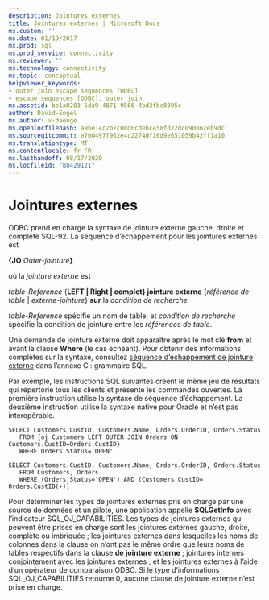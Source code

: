 ```yaml
---
description: Jointures externes
title: Jointures externes | Microsoft Docs
ms.custom: ''
ms.date: 01/19/2017
ms.prod: sql
ms.prod_service: connectivity
ms.reviewer: ''
ms.technology: connectivity
ms.topic: conceptual
helpviewer_keywords:
- outer join escape sequences [ODBC]
- escape sequences [ODBC], outer join
ms.assetid: be1a0203-5da9-4871-9566-4bd3fbc0895c
author: David-Engel
ms.author: v-daenge
ms.openlocfilehash: a9be14c2b7c0dd6cdebc458fd22dc090862eb9dc
ms.sourcegitcommit: e700497f962e4c2274df16d9e651059b42ff1a10
ms.translationtype: MT
ms.contentlocale: fr-FR
ms.lasthandoff: 08/17/2020
ms.locfileid: "88429121"
---
```

# <a name="outer-joins"></a>Jointures externes
ODBC prend en charge la syntaxe de jointure externe gauche, droite et complète SQL-92. La séquence d’échappement pour les jointures externes est  
  
 **{JO** _Outer-jointure_**}**  
  
 où la *jointure externe* est  
  
 *table-Reference* {**LEFT &#124; Right &#124; complet} jointure externe** {*référence de table* &#124; *externe-jointure*} **sur** la _condition de recherche_  
  
 *table-Reference* spécifie un nom de table, et *condition de recherche* spécifie la condition de jointure entre les *références de table*.  
  
 Une demande de jointure externe doit apparaître après le mot clé **from** et avant la clause **Where** (le cas échéant). Pour obtenir des informations complètes sur la syntaxe, consultez [séquence d’échappement de jointure externe](../../../odbc/reference/appendixes/outer-join-escape-sequence.md) dans l’annexe C : grammaire SQL.  
  
 Par exemple, les instructions SQL suivantes créent le même jeu de résultats qui répertorie tous les clients et présente les commandes ouvertes. La première instruction utilise la syntaxe de séquence d’échappement. La deuxième instruction utilise la syntaxe native pour Oracle et n’est pas interopérable.  
  
```  
SELECT Customers.CustID, Customers.Name, Orders.OrderID, Orders.Status  
   FROM {oj Customers LEFT OUTER JOIN Orders ON Customers.CustID=Orders.CustID}  
   WHERE Orders.Status='OPEN'  
  
SELECT Customers.CustID, Customers.Name, Orders.OrderID, Orders.Status  
   FROM Customers, Orders  
   WHERE (Orders.Status='OPEN') AND (Customers.CustID= Orders.CustID(+))  
```  
  
 Pour déterminer les types de jointures externes pris en charge par une source de données et un pilote, une application appelle **SQLGetInfo** avec l’indicateur SQL_OJ_CAPABILITIES. Les types de jointures externes qui peuvent être prises en charge sont les jointures externes gauche, droite, complète ou imbriquée ; les jointures externes dans lesquelles les noms de colonnes dans la clause on n’ont pas le même ordre que leurs noms de tables respectifs dans la clause **de** **jointure externe** ; jointures internes conjointement avec les jointures externes ; et les jointures externes à l’aide d’un opérateur de comparaison ODBC. Si le type d’informations SQL_OJ_CAPABILITIES retourne 0, aucune clause de jointure externe n’est prise en charge.
